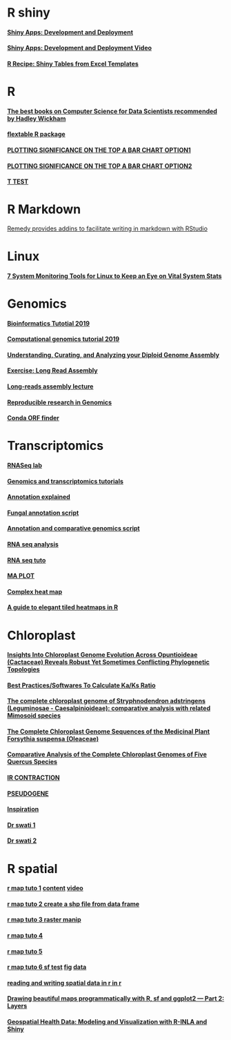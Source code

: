 # R shiny

#### [Shiny Apps: Development and Deployment](https://www.mzes.uni-mannheim.de/socialsciencedatalab/article/shiny-apps/)
#### [Shiny Apps: Development and Deployment Video](https://www.youtube.com/watch?v=QT3WUQu99pM)
#### [R Recipe: Shiny Tables from Excel Templates](https://ljupcho.com/blog/shiny-excel-table-templates)



# R

#### [The best books on Computer Science for Data Scientists recommended by Hadley Wickham](https://fivebooks.com/best-books/computer-science-data-science-hadley-wickham/)
#### [flextable R package](https://davidgohel.github.io/flextable/)
#### [PLOTTING SIGNIFICANCE ON THE TOP A BAR CHART OPTION1](https://nakedstatistics.wordpress.com/2017/05/11/plotting-significance/)
#### [PLOTTING SIGNIFICANCE ON THE TOP A BAR CHART OPTION2](http://131.111.177.41/statistics/R/graphs2.html)
#### [T TEST](http://www.sthda.com/english/wiki/unpaired-two-samples-t-test-in-r)

# R Markdown

[Remedy provides addins to facilitate writing in markdown with RStudio](https://github.com/ThinkR-open/remedy) 



# Linux 

#### [7 System Monitoring Tools for Linux to Keep an Eye on Vital System Stats](https://itsfoss.com/linux-system-monitoring-tools/)


# Genomics

#### [Bioinformatics Tutotial 2019](https://angus.readthedocs.io/en/2019/toc.html)

#### [Computational genomics tutorial 2019](https://genomics.sschmeier.com/)

#### [Understanding, Curating, and Analyzing your Diploid Genome Assembly](https://pb-falcon.readthedocs.io/en/latest/_downloads/Kingan_DiploidGenome_ECUGM2017_BFX.pdf)

#### [Exercise: Long Read Assembly](https://scilifelab.github.io/courses/assembly/2017-11-15/exercises/Exercise_Long_Read_Assembly.html)

#### [Long-reads assembly lecture](https://scilifelab.github.io/courses/assembly/2017-11-15/lectures/Long_read_Assembly.pdf)


#### [Reproducible research in Genomics](https://nbis-reproducible-research.readthedocs.io/en/course_1803/)

#### [Conda ORF finder](https://gist.github.com/mkweskin/30e3bd57534868cccd700f4181f07103)


# Transcriptomics


#### [RNASeq lab](https://scilifelab.github.io/courses/ngsintro/1911/labs/rnaseq/lab.html)

#### [Genomics and transcriptomics tutorials](https://scilifelab.github.io/courses/)

#### [Annotation explained](https://www.biostars.org/p/181286/)

#### [Fungal annotation script](https://github.com/Yedomon/Fungal_genome_annotation)

#### [Annotation and comparative genomics script](https://github.com/Yedomon/AMPRIL-genomes)

#### [RNA seq analysis](https://decodebiology.github.io/bioinfotutorials/rnaseq_tutorial.html)
#### [RNA seq tuto](https://gif.biotech.iastate.edu/rnaseq-analysis-walk-through)

#### [MA PLOT](https://www.biostars.org/p/457769/)

#### [Complex heat map](https://github.com/kevinblighe/E-MTAB-6141)

#### [A guide to elegant tiled heatmaps in R](https://www.royfrancis.com/a-guide-to-elegant-tiled-heatmaps-in-r-2019/)


# Chloroplast


#### [Insights Into Chloroplast Genome Evolution Across Opuntioideae (Cactaceae) Reveals Robust Yet Sometimes Conflicting Phylogenetic Topologies](https://www.frontiersin.org/articles/10.3389/fpls.2020.00729/full#B91)

#### [Best Practices/Softwares To Calculate Ka/Ks Ratio](https://www.biostars.org/p/5817/)

#### [The complete chloroplast genome of Stryphnodendron adstringens (Leguminosae - Caesalpinioideae): comparative analysis with related Mimosoid species](https://www.nature.com/articles/s41598-019-50620-3)

#### [The Complete Chloroplast Genome Sequences of the Medicinal Plant Forsythia suspensa (Oleaceae)](https://www.mdpi.com/1422-0067/18/11/2288)

#### [Comparative Analysis of the Complete Chloroplast Genomes of Five Quercus Species](https://www.frontiersin.org/articles/10.3389/fpls.2016.00959/full)

#### [IR CONTRACTION](https://www.nature.com/articles/s41438-019-0171-1#:~:text=Compared%20with%20the%20nuclear%20genome,for%20diversity%20and%20evolution%20studies.)

#### [PSEUDOGENE](https://peerj.com/articles/2699/?utm_source=TrendMD&utm_campaign=PeerJ_TrendMD_1&utm_medium=TrendMD)

#### [Inspiration](https://www.researchsquare.com/article/rs-20050/v1)

#### [Dr swati 1](https://peerj.com/articles/9448/)

#### [Dr swati 2](https://www.mdpi.com/2223-7747/9/5/568/htm)



# R spatial

#### [r map tuto 1](https://datavizm20.classes.andrewheiss.com/example/12-example/) [content](https://datavizm20.classes.andrewheiss.com/content/) [video](https://www.youtube.com/watch?v=Opzwtegvuv4&t=743s)
#### [r map tuto 2 create a shp file from data frame ](https://datacarpentry.org/r-raster-vector-geospatial/10-vector-csv-to-shapefile-in-r/)
#### [r map tuto 3 raster manip](https://datacarpentry.org/r-raster-vector-geospatial/)
#### [r map tuto 4](https://www.earthdatascience.org/courses/earth-analytics/spatial-data-r/make-maps-with-ggplot-in-R/)
#### [r map tuto 5](http://zevross.com/blog/2018/10/02/creating-beautiful-demographic-maps-in-r-with-the-tidycensus-and-tmap-packages/)
#### [r map tuto 6 sf test](https://gist.github.com/andrewheiss/8e514355d75aac1a7d6b91a67b896f20) [fig](https://twitter.com/andrewheiss/status/1291431466556100608) [data](https://github.com/jvangeld/ME-GIS)
#### [reading and writing spatial data in r in r](https://mgimond.github.io/Spatial/reading-and-writing-spatial-data-in-r.html)
#### [Drawing beautiful maps programmatically with R, sf and ggplot2 — Part 2: Layers](https://www.r-spatial.org//r/2018/10/25/ggplot2-sf-2.html)
#### [Geospatial Health Data: Modeling and Visualization with R-INLA and Shiny](https://www.paulamoraga.com/book-geospatial/)


